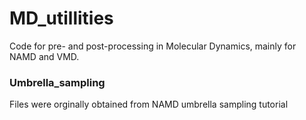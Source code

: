 # MD_utillities

Code for pre- and post-processing in Molecular Dynamics, mainly for NAMD and VMD.

### Umbrella_sampling
Files were orginally obtained from NAMD umbrella sampling tutorial
